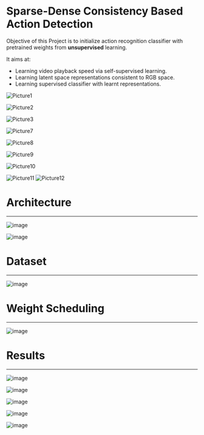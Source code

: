# Sparse-Dense Consistency Based Action Detection

Objective of this Project is to initialize action recognition classifier with pretrained weights from **unsupervised** learning.

It aims at: 

- Learning video playback speed via self-supervised learning.
- Learning latent space representations consistent to RGB space.
- Learning supervised classifier with learnt representations. 


![Picture1](https://user-images.githubusercontent.com/58717184/108577494-4bd60700-72ef-11eb-9ef7-ae31825348c6.png)


![Picture2](https://user-images.githubusercontent.com/58717184/108577495-4bd60700-72ef-11eb-981d-e17cca4b7449.png)


![Picture3](https://user-images.githubusercontent.com/58717184/108577496-4c6e9d80-72ef-11eb-94f6-b7fb0b186c75.png)


![Picture7](https://user-images.githubusercontent.com/58717184/108577487-4aa4da00-72ef-11eb-9bf7-fb01a8d6c051.png)


![Picture8](https://user-images.githubusercontent.com/58717184/108577488-4b3d7080-72ef-11eb-8dcc-d720c5f906c4.png)


![Picture9](https://user-images.githubusercontent.com/58717184/108577489-4b3d7080-72ef-11eb-8f6e-4322cee6fc8a.png)


![Picture10](https://user-images.githubusercontent.com/58717184/108577490-4b3d7080-72ef-11eb-87ac-3ffd2be759b7.png)


![Picture11](https://user-images.githubusercontent.com/58717184/108577491-4bd60700-72ef-11eb-8e6f-6cdc950b54df.png)
![Picture12](https://user-images.githubusercontent.com/58717184/108577493-4bd60700-72ef-11eb-90b7-1ba227236f69.png)

# Architecture
---

![image](https://user-images.githubusercontent.com/58717184/108570855-d4977780-72dc-11eb-82b6-b3785b58dee6.png)

![image](https://user-images.githubusercontent.com/58717184/108570881-e37e2a00-72dc-11eb-90c4-3b17ad4d3d0c.png)

# Dataset
---

![image](https://user-images.githubusercontent.com/58717184/108570901-e8db7480-72dc-11eb-807d-f5ec376d3a8f.png)

# Weight Scheduling
---

![image](https://user-images.githubusercontent.com/58717184/108570912-f133af80-72dc-11eb-8332-c518840b643e.png)

# Results
---

![image](https://user-images.githubusercontent.com/58717184/108570931-f85abd80-72dc-11eb-8255-8a301677942f.png)

![image](https://user-images.githubusercontent.com/58717184/108570940-fc86db00-72dc-11eb-82e1-a804ee55e181.png)

![image](https://user-images.githubusercontent.com/58717184/108570949-03155280-72dd-11eb-8af5-f5fe054ac819.png)

![image](https://user-images.githubusercontent.com/58717184/108570957-06a8d980-72dd-11eb-91de-ed0d3331fc4d.png)

![image](https://user-images.githubusercontent.com/58717184/108570964-0a3c6080-72dd-11eb-9ffe-3be62fdb6c3a.png)



